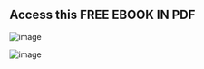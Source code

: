 ## Access this FREE EBOOK IN PDF 

![image](https://user-images.githubusercontent.com/107435692/234902408-c98ae22c-5ad5-454a-b248-98a725d05a76.png)


![image](https://user-images.githubusercontent.com/107435692/234902523-2751e277-2835-4e34-a19f-110767f03a6d.png)

